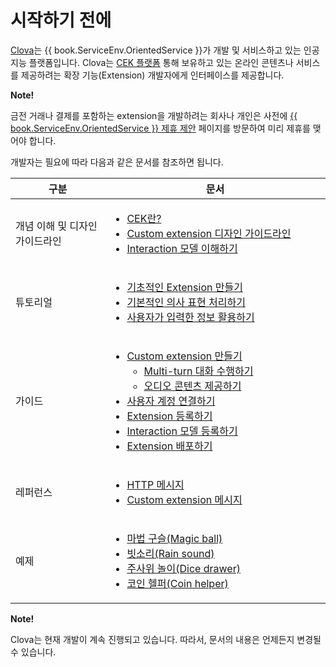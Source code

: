 # 시작하기 전에

<a target="_blank" href="https://clova.ai">Clova</a>는 {{ book.ServiceEnv.OrientedService }}가 개발 및 서비스하고 있는 인공지능 플랫폼입니다. Clova는 [CEK 플랫폼](/Develop/CEK_Overview.md) 통해 보유하고 있는 온라인 콘텐츠나 서비스를 제공하려는 확장 기능(Extension) 개발자에게 인터페이스를 제공합니다.

<div class="note">
  <p><strong>Note!</strong></p>
  <p>금전 거래나 결제를 포함하는 extension을 개발하려는 회사나 개인은 사전에 <a target="_blank" href="{{ book.ServiceEnv.ProposalRegisterURI }}">{{ book.ServiceEnv.OrientedService }} 제휴 제안</a> 페이지를 방문하여 미리 제휴를 맺어야 합니다.</p>
</div>

개발자는 필요에 따라 다음과 같은 문서를 참조하면 됩니다.

<table>
  <thead>
    <tr>
      <th width="30%">구분</th>
      <th width="70%">문서</th>
    </tr>
  </thead>
  <tbody>
    <tr>
      <td>개념 이해 및 디자인 가이드라인</td>
      <td>
        <ul>
          <li><a href="/Develop/CEK_Overview.md#WhatisCEK">CEK란?</a></li>
          <li><a href="/Design/Design_Guideline_For_Custom_Extension.md">Custom extension 디자인 가이드라인</a></li>
          <li><a href="/Design/Design_Guideline_For_Custom_Extension.md#DefineInteractionModel">Interaction 모델 이해하기</a></li>
        </ul>
      </td>
    </tr>
    <tr>
      <td>튜토리얼</td>
      <td>
        <ul>
          <li><a href="/Develop/Tutorials/Build_Simple_Extension.md">기초적인 Extension 만들기</a></li>
          <li><a href="/Develop/Tutorials/Handle_Builtin_Intents.md">기본적인 의사 표현 처리하기</a></li>
          <li><a href="/Develop/Tutorials/Use_Builtin_Type_Slots.md">사용자가 입력한 정보 활용하기</a></li>
        </ul>
      </td>
    </tr>
    <tr>
      <td>가이드</td>
      <td>
        <ul>
          <li><a href="/Develop/Guides/Build_Custom_Extension.md">Custom extension 만들기</a>
            <ul>
              <li><a href="/Develop/Guides/Build_Custom_Extension.md#DoMultiturnDialog">Multi-turn 대화 수행하기</a></li>
              <li><a href="/Develop/Guides/Build_Custom_Extension.md#ProvideAudioContent">오디오 콘텐츠 제공하기</a></li>
            </ul>
          </li>
          <li><a href="/Develop/Guides/Link_User_Account.md">사용자 계정 연결하기</a></li>
          <li><a href="/DevConsole/Guides/ManageCustomExtension/Register_Custom_Extension.md">Extension 등록하기</a></li>
          <li><a href="/DevConsole/Guides/ManageCustomExtension/Register_Interaction_Model.md">Interaction 모델 등록하기</a></li>
          <li><a href="/DevConsole/Guides/ManageCustomExtension/Deploy_Custom_Extension.md">Extension 배포하기</a></li>
        </ul>
      </td>
    </tr>
    <tr>
      <td>레퍼런스</td>
      <td>
        <ul>
          <li><a href="/Develop/References/CEK_API.md#HTTPMessage">HTTP 메시지</a></li>
          <li><a href="/Develop/References/CEK_API.md#CustomExtMessage">Custom extension 메시지</a></li>
        </ul>
      </td>
    </tr>
    <tr>
      <td>예제</td>
      <td>
        <ul>
          <li><a href="/Develop/Examples/Extension_Examples.md#MagicBall">마법 구슬(Magic ball)</a></li>
          <li><a href="/Develop/Examples/Extension_Examples.md#RainSound">빗소리(Rain sound)</a></li>
          <li><a href="/Develop/Examples/Extension_Examples.md#DiceDrawer">주사위 놀이(Dice drawer)</a></li>
          <li><a href="/Develop/Examples/Extension_Examples.md#CoinHelper">코인 헬퍼(Coin helper)</a></li>
        </ul>
      </td>
    </tr>
  </tbody>
</table>

<div class="note">
  <p><strong>Note!</strong></p>
  <p>Clova는 현재 개발이 계속 진행되고 있습니다. 따라서, 문서의 내용은 언제든지 변경될 수 있습니다.</p>
</div>
